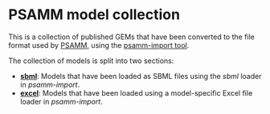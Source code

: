 PSAMM model collection
======================

This is a collection of published GEMs that have been converted to the file
format used by [PSAMM](https://github.com/zhanglab/psamm), using the
[psamm-import tool](https://github.com/zhanglab/psamm-import).

The collection of models is split into two sections:

- [**sbml**](sbml): Models that have been loaded as SBML files using the _sbml_
  loader in _psamm-import_.
- [**excel**](excel): Models that have been loaded using a model-specific Excel
  file loader in _psamm-import_.
